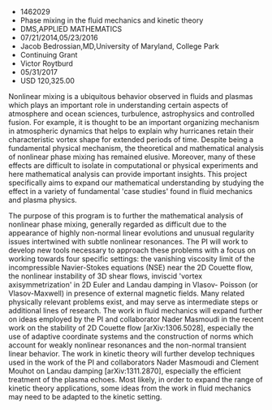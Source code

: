 
* 1462029
* Phase mixing in the fluid mechanics and kinetic theory
* DMS,APPLIED MATHEMATICS
* 07/21/2014,05/23/2016
* Jacob Bedrossian,MD,University of Maryland, College Park
* Continuing Grant
* Victor Roytburd
* 05/31/2017
* USD 120,325.00

Nonlinear mixing is a ubiquitous behavior observed in fluids and plasmas which
plays an important role in understanding certain aspects of atmosphere and ocean
sciences, turbulence, astrophysics and controlled fusion. For example, it is
thought to be an important organizing mechanism in atmospheric dynamics that
helps to explain why hurricanes retain their characteristic vortex shape for
extended periods of time. Despite being a fundamental physical mechanism, the
theoretical and mathematical analysis of nonlinear phase mixing has remained
elusive. Moreover, many of these effects are difficult to isolate in
computational or physical experiments and here mathematical analysis can provide
important insights. This project specifically aims to expand our mathematical
understanding by studying the effect in a variety of fundamental 'case studies'
found in fluid mechanics and plasma physics.

The purpose of this program is to further the mathematical analysis of nonlinear
phase mixing, generally regarded as difficult due to the appearance of highly
non-normal linear evolutions and unusual regularity issues intertwined with
subtle nonlinear resonances. The PI will work to develop new tools necessary to
approach these problems with a focus on working towards four specific settings:
the vanishing viscosity limit of the incompressible Navier-Stokes equations
(NSE) near the 2D Couette flow, the nonlinear instability of 3D shear flows,
inviscid 'vortex axisymmetrization' in 2D Euler and Landau damping in Vlasov-
Poisson (or Vlasov-Maxwell) in presence of external magnetic fields. Many
related physically relevant problems exist, and may serve as intermediate steps
or additional lines of research. The work in fluid mechanics will expand further
on ideas employed by the PI and collaborator Nader Masmoudi in the recent work
on the stability of 2D Couette flow [arXiv:1306.5028], especially the use of
adaptive coordinate systems and the construction of norms which account for
weakly nonlinear resonances and the non-normal transient linear behavior. The
work in kinetic theory will further develop techniques used in the work of the
PI and collaborators Nader Masmoudi and Clement Mouhot on Landau damping
[arXiv:1311.2870], especially the efficient treatment of the plasma echoes. Most
likely, in order to expand the range of kinetic theory applications, some ideas
from the work in fluid mechanics may need to be adapted to the kinetic setting.
